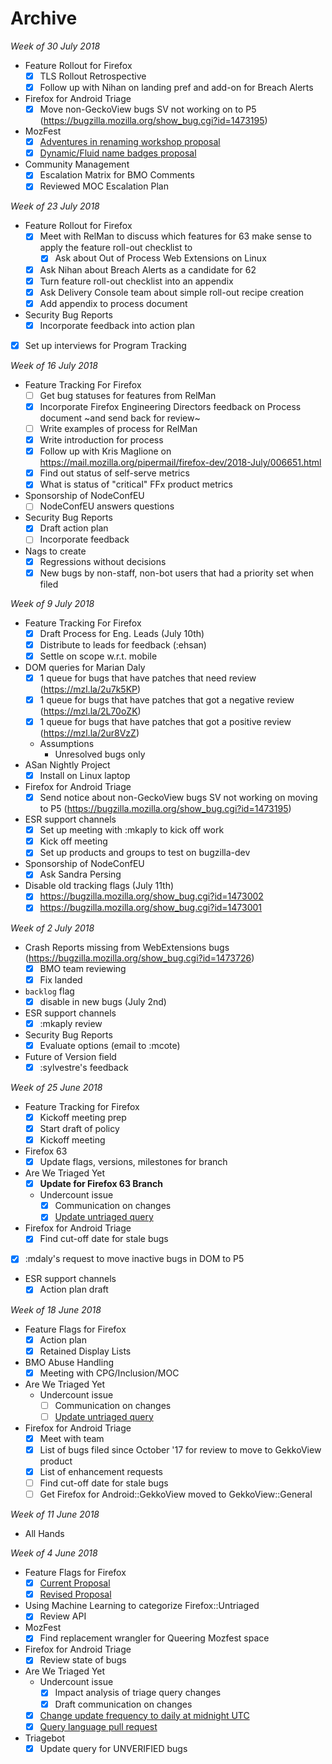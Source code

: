 # Archive

_Week of 30 July 2018_

* Feature Rollout for Firefox
  - [x] TLS Rollout Retrospective
  - [x] Follow up with Nihan on landing pref and add-on for Breach Alerts
* Firefox for Android Triage
  - [x] Move non-GeckoView bugs SV not working on to P5 (https://bugzilla.mozilla.org/show_bug.cgi?id=1473195)
* MozFest
  - [x] [Adventures in renaming workshop proposal](https://github.com/MozillaFestival/mozfest-program-2018/issues/471)
  - [x] [Dynamic/Fluid name badges proposal](https://github.com/MozillaFestival/mozfest-program-2018/issues/467)
* Community Management
  - [x] Escalation Matrix for BMO Comments
  - [x] Reviewed MOC Escalation Plan
    
_Week of 23 July 2018_

* Feature Rollout for Firefox
  - [x] Meet with RelMan to discuss which features for 63 make sense to apply the feature roll-out checklist to
    - [x] Ask about Out of Process Web Extensions on Linux
  - [x] Ask Nihan about Breach Alerts as a candidate for 62
  - [x] Turn feature roll-out checklist into an appendix
  - [x] Ask Delivery Console team about simple roll-out recipe creation
  - [x] Add appendix to process document
* Security Bug Reports
  - [x] Incorporate feedback into action plan
* [x] Set up interviews for Program Tracking

_Week of 16 July 2018_

* Feature Tracking For Firefox
  - [ ] Get bug statuses for features from RelMan
  - [x] Incorporate Firefox Engineering Directors feedback on Process document ~and send back for review~
  - [ ] Write examples of process for RelMan
  - [x] Write introduction for process
  - [x] Follow up with Kris Maglione on https://mail.mozilla.org/pipermail/firefox-dev/2018-July/006651.html
  - [x] Find out status of self-serve metrics
  - [x] What is status of "critical" FFx product metrics
* Sponsorship of NodeConfEU
  - [ ] NodeConfEU answers questions
* Security Bug Reports
  - [x] Draft action plan
  - [ ] Incorporate feedback
* Nags to create
  - [x] Regressions without decisions
  - [x] New bugs by non-staff, non-bot users that had a priority set when filed 

_Week of 9 July 2018_

* Feature Tracking For Firefox
  - [x] Draft Process for Eng. Leads (July 10th)
  - [x] Distribute to leads for feedback (:ehsan)
  - [x] Settle on scope w.r.t. mobile
* DOM queries for Marian Daly
  - [x] 1 queue for bugs that have patches that need review (https://mzl.la/2u7k5KP)
  - [x] 1 queue for bugs that have patches that got a negative review (https://mzl.la/2L70oZK)
  - [x] 1 queue for bugs that have patches that got a positive review (https://mzl.la/2ur8VzZ)
  - Assumptions
    - Unresolved bugs only
* ASan Nightly Project
  - [x] Install on Linux laptop
* Firefox for Android Triage
  - [x] Send notice about non-GeckoView bugs SV not working on moving to P5 (https://bugzilla.mozilla.org/show_bug.cgi?id=1473195)
* ESR support channels
  - [x] Set up meeting with :mkaply to kick off work
  - [x] Kick off meeting
  - [x] Set up products and groups to test on bugzilla-dev
* Sponsorship of NodeConfEU
  - [x] Ask Sandra Persing
* Disable old tracking flags (July 11th)
  - [x] https://bugzilla.mozilla.org/show_bug.cgi?id=1473002
  - [x] https://bugzilla.mozilla.org/show_bug.cgi?id=1473001
  
_Week of 2 July 2018_

* Crash Reports missing from WebExtensions bugs (https://bugzilla.mozilla.org/show_bug.cgi?id=1473726)
  - [x] BMO team reviewing
  - [x] Fix landed
* `backlog` flag
  - [x] disable in new bugs (July 2nd)
* ESR support channels
  - [x] :mkaply review
* Security Bug Reports
  - [x] Evaluate options (email to :mcote)
* Future of Version field 
  - [x] :sylvestre's feedback

_Week of 25 June 2018_

* Feature Tracking for Firefox
  - [x] Kickoff meeting prep
  - [x] Start draft of policy
  - [x] Kickoff meeting
* Firefox 63
  - [x] Update flags, versions, milestones for branch
* Are We Triaged Yet
  - [x] **Update for Firefox 63 Branch**
  * Undercount issue
    - [x] Communication on changes
    - [x] [Update untriaged query](https://github.com/emceeaich/are-we-triaged-yet/issues/41)
* Firefox for Android Triage
  - [x] Find cut-off date for stale bugs
* [x] :mdaly's request to move inactive bugs in DOM to P5
* ESR support channels
  - [x] Action plan draft

_Week of 18 June 2018_

* Feature Flags for Firefox
  - [x] Action plan
  - [x] Retained Display Lists
* BMO Abuse Handling
  - [x] Meeting with CPG/Inclusion/MOC
* Are We Triaged Yet
  * Undercount issue
    - [ ] Communication on changes
    - [ ] [Update untriaged query](https://github.com/emceeaich/are-we-triaged-yet/issues/41)
* Firefox for Android Triage
  - [x] Meet with team
  - [x] List of bugs filed since October '17 for review to move to GekkoView product
  - [x] List of enhancement requests
  - [ ] Find cut-off date for stale bugs
  - [ ] Get Firefox for Android::GekkoView moved to GekkoView::General

_Week of 11 June 2018_

* All Hands

_Week of 4 June 2018_

* Feature Flags for Firefox
  - [x] [Current Proposal](https://github.com/mozilla/bug-handling/blob/master/policy/feature-flags.md)
  - [x] [Revised Proposal](https://docs.google.com/document/d/1_IJh6lp64piz9FH1lWjO1PxTC0bARDJbOLj61_otViA/edit)
* Using Machine Learning to categorize Firefox::Untriaged 
  - [x] Review API
* MozFest
  - [x] Find replacement wrangler for Queering Mozfest space
* Firefox for Android Triage
  - [x] Review state of bugs
* Are We Triaged Yet
  * Undercount issue
    - [x] Impact analysis of triage query changes
    - [x] Draft communication on changes
  - [x] [Change update frequency to daily at midnight UTC](https://github.com/emceeaich/are-we-triaged-yet/issues/35)
  - [x] [Query language pull request](https://github.com/emceeaich/are-we-triaged-yet/pull/36)
* Triagebot
  - [x] Update query for UNVERIFIED bugs 

